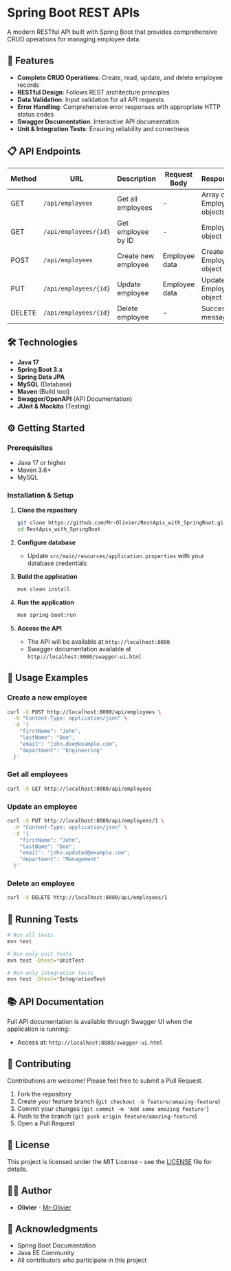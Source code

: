 # Spring Boot REST APIs

A modern RESTful API built with Spring Boot that provides comprehensive CRUD operations for managing employee data.

## 🚀 Features

- **Complete CRUD Operations**: Create, read, update, and delete employee records
- **RESTful Design**: Follows REST architecture principles
- **Data Validation**: Input validation for all API requests
- **Error Handling**: Comprehensive error responses with appropriate HTTP status codes
- **Swagger Documentation**: Interactive API documentation
- **Unit & Integration Tests**: Ensuring reliability and correctness

## 📋 API Endpoints

| Method | URL | Description | Request Body | Response |
|--------|-----|-------------|--------------|----------|
| GET | `/api/employees` | Get all employees | - | Array of Employee objects |
| GET | `/api/employees/{id}` | Get employee by ID | - | Employee object |
| POST | `/api/employees` | Create new employee | Employee data | Created Employee object |
| PUT | `/api/employees/{id}` | Update employee | Employee data | Updated Employee object |
| DELETE | `/api/employees/{id}` | Delete employee | - | Success message |

## 🛠️ Technologies

- **Java 17**
- **Spring Boot 3.x**
- **Spring Data JPA**
- **MySQL** (Database)
- **Maven** (Build tool)
- **Swagger/OpenAPI** (API Documentation)
- **JUnit & Mockito** (Testing)

## ⚙️ Getting Started

### Prerequisites

- Java 17 or higher
- Maven 3.6+
- MySQL

### Installation & Setup

1. **Clone the repository**
   ```bash
   git clone https://github.com/Mr-Olivier/RestApis_with_SpringBoot.git
   cd RestApis_with_SpringBoot
   ```

2. **Configure database**
    - Update `src/main/resources/application.properties` with your database credentials

3. **Build the application**
   ```bash
   mvn clean install
   ```

4. **Run the application**
   ```bash
   mvn spring-boot:run
   ```

5. **Access the API**
    - The API will be available at `http://localhost:8080`
    - Swagger documentation available at `http://localhost:8080/swagger-ui.html`

## 📝 Usage Examples

### Create a new employee

```bash
curl -X POST http://localhost:8080/api/employees \
  -H "Content-Type: application/json" \
  -d '{
    "firstName": "John",
    "lastName": "Doe",
    "email": "john.doe@example.com",
    "department": "Engineering"
  }'
```

### Get all employees

```bash
curl -X GET http://localhost:8080/api/employees
```

### Update an employee

```bash
curl -X PUT http://localhost:8080/api/employees/1 \
  -H "Content-Type: application/json" \
  -d '{
    "firstName": "John",
    "lastName": "Doe",
    "email": "john.updated@example.com",
    "department": "Management"
  }'
```

### Delete an employee

```bash
curl -X DELETE http://localhost:8080/api/employees/1
```

## 🧪 Running Tests

```bash
# Run all tests
mvn test

# Run only unit tests
mvn test -Dtest=*UnitTest

# Run only integration tests
mvn test -Dtest=*IntegrationTest
```

## 📚 API Documentation

Full API documentation is available through Swagger UI when the application is running:
- Access at: `http://localhost:8080/swagger-ui.html`

## 🤝 Contributing

Contributions are welcome! Please feel free to submit a Pull Request.

1. Fork the repository
2. Create your feature branch (`git checkout -b feature/amazing-feature`)
3. Commit your changes (`git commit -m 'Add some amazing feature'`)
4. Push to the branch (`git push origin feature/amazing-feature`)
5. Open a Pull Request

## 📄 License

This project is licensed under the MIT License - see the [LICENSE](LICENSE) file for details.

## 👨‍💻 Author

- **Olivier** - [Mr-Olivier](https://github.com/Mr-Olivier)

## 🙏 Acknowledgments

- Spring Boot Documentation
- Java EE Community
- All contributors who participate in this project